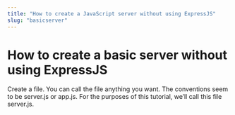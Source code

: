 ```yaml
---
title: "How to create a JavaScript server without using ExpressJS"
slug: "basicserver"
---
```


# How to create a basic server without using ExpressJS

Create a file. You can call the file anything you want. The conventions seem to be server.js or app.js. For the purposes of this tutorial, we’ll call this file server.js.
